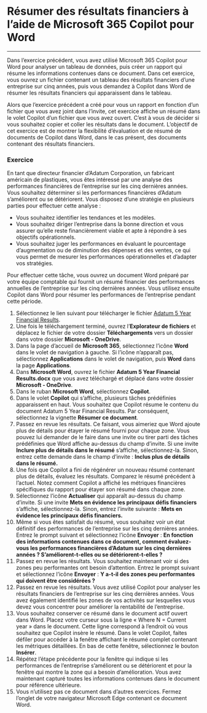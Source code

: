# Résumer des résultats financiers à l’aide de Microsoft 365 Copilot pour Word
---
Dans l’exercice précédent, vous avez utilisé Microsoft 365 Copilot pour Word pour analyser un tableau de données, puis créer un rapport qui résume les informations contenues dans ce document. Dans cet exercice, vous ouvrez un fichier contenant un tableau des résultats financiers d’une entreprise sur cinq années, puis vous demandez à Copilot dans Word de résumer les résultats financiers qui apparaissent dans le tableau.

Alors que l’exercice précédent a créé pour vous un rapport en fonction d’un fichier que vous avez joint dans l’invite, cet exercice affiche un résumé dans le volet Copilot d’un fichier que vous avez ouvert. C’est à vous de décider si vous souhaitez copier et coller les résultats dans le document. L’objectif de cet exercice est de montrer la flexibilité d’évaluation et de résumé de documents de Copilot dans Word, dans le cas présent, des documents contenant des résultats financiers.

### Exercice

En tant que directeur financier d’Adatum Corporation, un fabricant américain de plastiques, vous êtes intéressé par une analyse des performances financières de l’entreprise sur les cinq dernières années. Vous souhaitez déterminer si les performances financières d’Adatum s’améliorent ou se détériorent. Vous disposez d’une stratégie en plusieurs parties pour effectuer cette analyse :

- Vous souhaitez identifier les tendances et les modèles.
- Vous souhaitez diriger l’entreprise dans la bonne direction et vous assurer qu’elle reste financièrement viable et apte à répondre à ses objectifs opérationnels.
- Vous souhaitez juger les performances en évaluant le pourcentage d’augmentation ou de diminution des dépenses et des ventes, ce qui vous permet de mesurer les performances opérationnelles et d’adapter vos stratégies.

Pour effectuer cette tâche, vous ouvrez un document Word préparé par votre équipe comptable qui fournit un résumé financier des performances annuelles de l’entreprise sur les cinq dernières années. Vous utilisez ensuite Copilot dans Word pour résumer les performances de l’entreprise pendant cette période.

1. Sélectionnez le lien suivant pour télécharger le fichier [Adatum 5 Year Financial Results](https://go.microsoft.com/fwlink/?linkid=2268923).
1. Une fois le téléchargement terminé, ouvrez l’**Explorateur de fichiers** et déplacez le fichier de votre dossier **Téléchargements** vers un dossier dans votre dossier **Microsoft - OneDrive**.
1. Dans la page d’accueil de **Microsoft 365**, sélectionnez l’icône **Word** dans le volet de navigation à gauche. Si l’icône n’apparaît pas, sélectionnez **Applications** dans le volet de navigation, puis **Word** dans la page **Applications**.
1. Dans **Microsoft Word**, ouvrez le fichier **Adatum 5 Year Financial Results.docx** que vous avez téléchargé et déplacé dans votre dossier **Microsoft - OneDrive**.
1. Dans le ruban **Microsoft Word**, sélectionnez **Copilot**.
1. Dans le volet **Copilot** qui s’affiche, plusieurs tâches prédéfinies apparaissent en haut. Vous souhaitez que Copilot résume le contenu du document Adatum 5 Year Financial Results. Par conséquent, sélectionnez la vignette **Résumer ce document**.
1. Passez en revue les résultats. Ce faisant, vous aimeriez que Word ajoute plus de détails pour étayer le résumé fourni pour chaque zone. Vous pouvez lui demander de le faire dans une invite ou tirer parti des tâches prédéfinies que Word affiche au-dessus du champ d’invite. Si une invite **Inclure plus de détails dans le résumé** s’affiche, sélectionnez-la. Sinon, entrez cette demande dans le champ d’invite : **Inclus plus de détails dans le résumé.**
1. Une fois que Copilot a fini de régénérer un nouveau résumé contenant plus de détails, évaluez les résultats. Comparez le résumé précédent à l’actuel. Notez comment Copilot a affiché les métriques financières spécifiques du rapport pour étayer son résumé dans chaque zone.
1. Sélectionnez l’icône **Actualiser** qui apparaît au-dessus du champ d’invite. Si une invite **Mets en évidence les principaux défis financiers** s’affiche, sélectionnez-la. Sinon, entrez l’invite suivante : **Mets en évidence les principaux défis financiers.**
1. Même si vous êtes satisfait du résumé, vous souhaitez voir un état définitif des performances de l’entreprise sur les cinq dernières années. Entrez le prompt suivant et sélectionnez l’icône **Envoyer** : **En fonction des informations contenues dans ce document, comment évaluez-vous les performances financières d’Adatum sur les cinq dernières années ? S’améliorent-t-elles ou se détériorent-t-elles ?**
1. Passez en revue les résultats. Vous souhaitez maintenant voir si des zones peu performantes ont besoin d’attention. Entrez le prompt suivant et sélectionnez l’icône **Envoyer** : **Y a-t-il des zones peu performantes qui doivent être considérées ?**
1. Passez en revue les résultats. Vous avez utilisé Copilot pour analyser les résultats financiers de l’entreprise sur les cinq dernières années. Vous avez également identifié les zones de vos activités sur lesquelles vous devez vous concentrer pour améliorer la rentabilité de l’entreprise.
1. Vous souhaitez conserver ce résumé dans le document actif ouvert dans Word. Placez votre curseur sous la ligne « Where N = Current year » dans le document. Cette ligne correspond à l’endroit où vous souhaitez que Copilot insère le résumé. Dans le volet Copilot, faites défiler pour accéder à la fenêtre affichant le résumé complet contenant les métriques détaillées. En bas de cette fenêtre, sélectionnez le bouton **Insérer**. 
1. Répétez l’étape précédente pour la fenêtre qui indique si les performances de l’entreprise s’améliorent ou se détériorent et pour la fenêtre qui montre la zone qui a besoin d’amélioration. Vous avez maintenant capturé toutes les informations contenues dans le document pour référence ultérieure.
1. Vous n’utilisez pas ce document dans d’autres exercices. Fermez l’onglet de votre navigateur Microsoft Edge contenant ce document Word.
